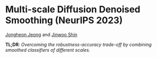 # Multi-scale Diffusion Denoised Smoothing (NeurIPS 2023)

[Jongheon Jeong](https://jh-jeong.github.io/) and [Jinwoo Shin](http://alinlab.kaist.ac.kr/shin.html)

**TL;DR**: *Overcoming the robustness-accuracy trade-off by combining smoothed classifiers of different scales.* 

